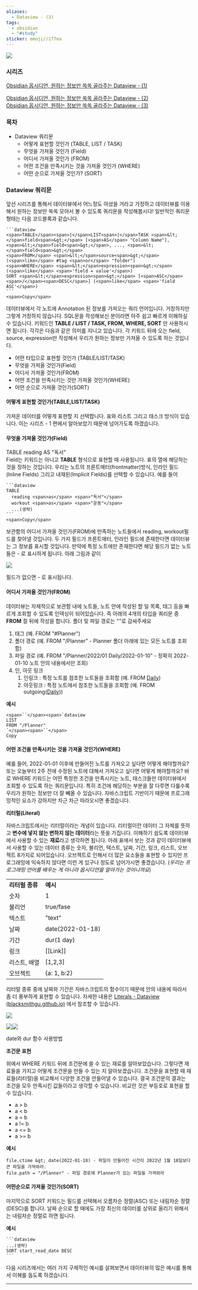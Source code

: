 ```yaml
---
aliases:
  - Dataview - (3)
tags:
  - obsidian
  - "#study"
sticker: emoji//1f7ea
---
```



![](https://blog.kakaocdn.net/dn/c4RVko/btrxc20481a/thzmaWXLYFBzKDFZJsBKwK/img.png)

### **시리즈**

[Obsidian 옵시디언, 원하는 정보만 쏙쏙 골라주는 Dataview - (1)](https://olait.tistory.com/23)

[Obsidian 옵시디언, 원하는 정보만 쏙쏙 골라주는 Dataview - (2)](https://olait.tistory.com/27)   
[Obsidian 옵시디언, 원하는 정보만 쏙쏙 골라주는 Dataview - (3)](https://olait.tistory.com/28)  

### **목차**

-   Dataview 쿼리문
    -   어떻게 표현할 것인가 (TABLE, LIST / TASK)
    -   무엇을 가져올 것인가 (Field)
    -   어디서 가져올 것인가 (FROM)
    -   어떤 조건을 만족시키는 것을 가져올 것인가 (WHERE)
    -   어떤 순으로 가져올 것인가? (SORT)

### **Dataview 쿼리문**

앞선 시리즈를 통해서 데이터뷰에서 어느정도 아셨을 거라고 가정하고 데이터뷰를 이용해서 원하는 정보만 쏙쏙 모아서 볼 수 있도록 쿼리문을 작성해봅시다! 일반적인 쿼리문 형태는 다음 코드블록과 같습니다.

````
```dataview
<span>TABLE</span><span>|</span>LIST<span>|</span>TASK <span>&lt;</span>field<span>&gt;</span> [<span>AS</span> "Column Name"], <span>&lt;</span>field<span>&gt;</span>, ..., <span>&lt;</span>field<span>&gt;</span> 
<span>FROM</span> <span>&lt;</span>source<span>&gt;</span> (<span>like</span> #tag <span>or</span> "folder")
<span>WHERE</span> <span>&lt;</span>expression<span>&gt;</span> (<span>like</span> <span>'field = value'</span>)
SORT <span>&lt;</span>expression<span>&gt;</span> [<span>ASC</span><span>/</span><span>DESC</span>] (<span>like</span> <span>'field ASC'</span>) 
```
<span>Copy</span>
````

데이터뷰에서 각 노트에 Annotation 된 정보를 가져오는 쿼리 언어입니다. 거창하지만 그렇게 거창하지 않습니다. SQL문을 작성해보신 분이라면 아주 쉽고 빠르게 이해하실 수 있습니다. 키워드인 **TABLE / LIST / TASK, FROM, WHERE, SORT** 만 사용하시면 됩니다. 각각은 다음과 같은 의미를 지니고 있습니다. 각 키워드 뒤에 오는 field, source, expression만 작성해서 우리가 원하는 정보만 가져올 수 있도록 하는 것입니다.

-   어떤 타입으로 표현할 것인가 (TABLE/LIST/TASK)
-   무엇을 가져올 것인가(Field)
-   어디서 가져올 것인가(FROM)
-   어떤 조건을 만족시키는 것만 가져올 것인가(WHERE)
-   어떤 순으로 가져올 것인가(SORT)

#### **어떻게 표현할 것인가(TABLE,LIST/TASK)**

가져온 데이터를 어떻게 표현할 지 선택합니다. 표와 리스트 그리고 태스크 방식이 있습니다. 이는 시리즈 - 1 편에서 알아보았기 때문에 넘어가도록 하겠습니다.

#### **무엇을 가져올 것인가(Field)**

TABLE reading AS "독서"  
Field는 키워드는 아니고 **TABLE** 형식으로 표현할 때 사용됩니다. 표의 열에 해당하는 것을 정하는 것입니다. 우리는 노트의 프론트매터(frontmatter)방식, 인라인 필드(Inline Fields) 그리고 내재된(Implicit Fields)를 선택할 수 있습니다. 예를 들어

````
```dataview
TABLE 
  reading <span>as</span> <span>"독서"</span>
  workout <span>as</span> <span>"운동"</span>
  ...(생략)
```
<span>Copy</span>
````

보관함의 어디서 가져올 것인가(FROM)에 만족하는 노트들에서 reading, workout필드를 찾아낼 것입니다. 두 가지 필드가 프론트매터, 인라인 필드에 존재한다면 데이터뷰는 그 정보를 표시할 것입니다. 만약에 특정 노트에만 존재한다면 해당 필드가 없는 노트들은 - 로 표시하게 됩니다. 아래 그림과 같이

![](https://blog.kakaocdn.net/dn/b6LWlm/btrq6uByRRO/ddaKKIPkDPpILo6N1mDMGk/img.png)

필드가 없으면 - 로 표시됩니다.

#### **어디서 가져올 것인가(FROM)**

데이터뷰는 자체적으로 보관함 내에 노트들, 노트 안에 작성된 할 일 목록, 태그 등을 빠르게 조회할 수 있도록 인덱싱이 되어있습니다. 즉 아래의 4개의 타입을 쿼리문 중 **FROM** 절 뒤에 작성을 합니다. 폴더 및 파일 경로는 ""로 감싸주세요

1.  태그 (예. FROM "#Planner")
2.  폴더 경로 (예. FROM "/Planner" - Planner 폴더 아래에 있는 모든 노트를 조회함)
3.  파일 경로 (예. FROM "/Planner/2022/01 Daily/2022-01-10" - 정확히 2022-01-10 노트 안의 내용에서만 조회)
4.  인, 아웃 링크
    1.  인링크 : 특정 노트를 참조한 노트들을 조회함 (예. FROM [Daily](file:///F:/Obsidian/ConnectingDots/Inbox/Daily.html))
    2.  아웃링크 : 특정 노트에서 참조한 노트들을 조회함 (예. FROM outgoing([Daily](file:///F:/Obsidian/ConnectingDots/Inbox/Daily.html)))

**예시**

```
<span>``</span><span>`dataview
LIST
FROM "/Planner"
`</span><span>``</span>
Copy
```

#### **어떤 조건을 만족시키는 것을 가져올 것인가(WHERE)**

예를 들어, 2022-01-01 이후에 만들어진 노트를 가져오고 싶다면 어떻게 해야할까요? 또는 오늘부터 2주 전에 수정된 노트에 대해서 가져오고 싶다면 어떻게 해야할까요? 바로 WHERE 키워드는 어떤 특정한 조건을 만족시키는 노트, 태스크들만 데이터뷰에서 조회할 수 있도록 하는 쿼리문입니다. 특히 조건에 해당하는 부분을 잘 다루면 다룰수록 우리가 원하는 정보만 더 잘 빼올 수 있습니다. 자바스크립트 기반이기 때문에 프로그래밍적인 요소가 강하지만 차근 차근 따라오시면 좋겠습니다.

**리터럴(Literal)**

자바스크립트에서는 리터럴이라는 개념이 있습니다. 리터럴이란 데이터 그 자체를 뜻하고 **변수에 넣지 않는 변하지 않는 데이터**라는 뜻을 가집니다. 이해하기 쉽도록 데이터뷰에서 사용할 수 있는 **재료**라고 생각하면 됩니다. 아래 표에서 보는 것과 같이 데이터뷰에서 사용할 수 있는 데이터 종류는 숫자, 불리언, 텍스트, 날짜, 기간, 링크, 리스트, 오브젝트 8가지로 되어있습니다. 오브젝트로 인해서 더 많은 요소들을 표현할 수 있지만 프로그래밍에 익숙하지 않다면 이런 게 있구나 정도로 넘어가시면 좋겠습니다. (_우리는 프로그래밍 언어를 배우는 게 아니라 옵시디언을 알아가는 것이니까요_)

<table data-ke-align="alignLeft" data-ke-style="style8"><tbody><tr><td><b>리터럴 종류</b></td><td><b>예시</b></td></tr><tr><td>숫자</td><td>1</td></tr><tr><td>불리언</td><td>true/fase</td></tr><tr><td>텍스트</td><td>"text"</td></tr><tr><td>날짜</td><td>date(2022-01-18)</td></tr><tr><td>기간</td><td>dur(1 day)</td></tr><tr><td>링크</td><td>[[Link]]</td></tr><tr><td>리스트, 배열</td><td>[1,2,3]</td></tr><tr><td>오브젝트</td><td>{a: 1, b:2}</td></tr></tbody></table>

리터럴 종류 중에 날짜와 기간은 자바스크립트의 함수이기 때문에 안의 내용에 따라서 좀 더 풍부하게 표현할 수 있습니다. 자세한 내용은 [Literals - Dataview (blacksmithgu.github.io)](https://blacksmithgu.github.io/obsidian-dataview/query/literals/) 에서 참조할 수 있습니다.

![](https://olait.tistory.com/Pasted%20image%2020220118231009.png)

![](https://blog.kakaocdn.net/dn/cBqNDE/btrq6Pk9U4W/fZjkswJaVsmPBXGwtyyLik/img.png)![](https://blog.kakaocdn.net/dn/HooLY/btrq7aWVVkL/omZ4kCd7QcknI9tARsi4v1/img.png)

date와 dur 함수 사용방법

**조건문 표현**

위에서 WHERE 키워드 뒤에 조건문에 쓸 수 있는 재료를 알아보았습니다. 그렇다면 재료들을 가지고 어떻게 조건문을 만들 수 있는 지 알아보겠습니다. 조건문을 표현할 때 재료들(리터럴)을 비교해서 다양한 조건을 만들어낼 수 있습니다. 결국 조건문의 결과는 조건을 모두 만족시킨 값들이라고 생각할 수 있습니다. 비교란 것은 부등호로 표현을 할 수 있습니다.

-   a > b
-   a < b
-   a = b
-   a != b
-   a <= b
-   a >= b

**예시**

```
file.ctime &gt; date(2022-01-18) - 파일이 만들어진 시간이 2022년 1월 18일보다 큰 파일을 가져와라.
file.path = "/Planner" - 파일 경로에 Planner가 있는 파일을 가져와라
```

#### **어떤순으로 가져올 것인가(SORT)**

마지막으로 SORT 키워드는 필드를 선택해서 오름차순 정렬(ASC) 또는 내림차순 정렬(DESC)를 합니다. 날짜 순으로 할 때에도 가장 최신의 데이터를 상위로 올리기 위해서는 내림차순 정렬로 하면 됩니다.

**예시**

````
```dataview
...(생략)
SORT start_read_date DESC 
```
````

다음 시리즈에서는 여러 가지 구체적인 예시를 살펴보면서 데이터뷰의 많은 예시를 통해서 이해를 돕도록 하겠습니다. 

---
